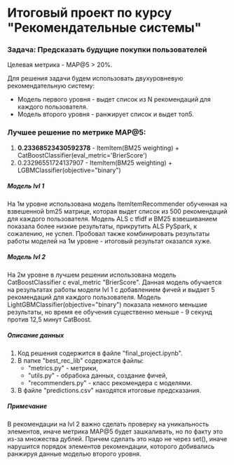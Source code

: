 # Итоговый проект по курсу "Рекомендательные системы"

### Задача: Предсказать будущие покупки пользователей
Целевая метрика - MAP@5 > 20%.

Для решения задачи будем использовать двухуровневую рекомендательную систему:
- Модель первого уровня - выдет список из N рекомендаций для каждого пользователя.
- Модель второго уровня - ранжирует список и выдет топ5.

### Лучшее решение по метрике MAP@5:
1. **0.23368523430592378** - ItemItem(BM25 weighting) + CatBoostClassifier(eval_metric='BrierScore')
2. 0.23296551724137907 - ItemItem(BM25 weighting) + LGBMClassifier(objective="binary")

##### Модель lvl 1
На 1м уровне использована модель ItemItemRecommender обученная на взвешенной bm25 матрице, которая выдет список из 500 рекомендаций для каждого пользователя.
Модель ALS с tfidf и BM25 взвешиванием показала более низкие результаты, прикрутить ALS PySpark, к сожалению, не успел.
Пробовал также комбинировать результаты работы моделей на 1м уровне - итоговый результат оказался хуже.

##### Модель lvl 2
На 2м уровне в лучшем решении использована модель CatBoostClassifier c eval_metric "BrierScore". Данная модель обучается на результатах работы 
модели lvl 1 с добавлением фичей и выдает 5 рекомендаций для каждого пользователя. Модель LightGBMClassifier(objective="binary") показала немного меньшие результаты,
но время ее обучения существенно меньше - 9 секунд против 12,5 минут СatBoost.

##### Описание данных
1. Код решения содержится в файле "final_project.ipynb".
2. В папке "best_rec_lib" содержатся файлы:
	- "metrics.py" - метрики,
	- "utils.py" - обрабока данных, создание фичей,
	- "recommenders.py" - класс рекомендера с моделями.
4. В файле "predictions.csv" находятся итоговые предсказания.

##### Примечание
В рекомендации на lvl 2 важно сделать проверку на уникальность элементов, иначе метрика MAP@5 будет зашкаливать, но по факту это из-за множества дублей.
Причем сделать это надо не через set(), иначе нарушится порядок элементов рекомендации, которого добивались ранжируя данные моделью второго уровня.
